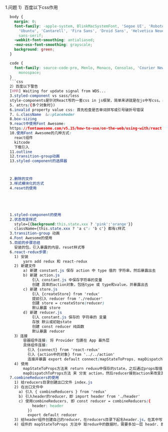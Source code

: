 1.问题
1）百度以下css作用
```css
  body {
    margin: 0;
    font-family: -apple-system, BlinkMacSystemFont, 'Segoe UI', 'Roboto', 'Oxygen',
      'Ubuntu', 'Cantarell', 'Fira Sans', 'Droid Sans', 'Helvetica Neue',
      sans-serif;
    -webkit-font-smoothing: antialiased;
    -moz-osx-font-smoothing: grayscale;
    background: green;
  }

  code {
    font-family: source-code-pro, Menlo, Monaco, Consolas, 'Courier New',
      monospace;
  }
  ```css
  2）百度以下警告
  [HMR] Waiting for update signal from WDS...
  3.styled-component vs sass/less
  style-components是针对React写的一套css in js框架，简单来讲就是在js中写css。相对于与预处理器(sass、less)的好处是，css in js使用的是js语法，不用重新再学习新技术，也不会多一道编译步骤。无疑会加快网页速度。
  5. attrs({多个对象时})
  6.invalid property value css: 首先检查是否单词拼写或引号破折号错误
  7. &.className  &::placehoder  
  8.box-sizing
  9.react中使用Font Awesome:
  https://fontawesome.com/v5.15/how-to-use/on-the-web/using-with/react
  10.使用Font Awesome的几种方式:
    react组件
    kitcode
    下载引入
  11.outline
  12.transition-group动画
  13.styled-component的选择器



  2.删除的文件
  3.样式模块化的方式
  4.reset的使用





  1.styled-component的使用
  2.状态改变样式
    style={{background:this.state.xxx ? 'pink':'orange'}}
    className={this.state.xxx ? 'a c': 'b c'} 都有c样式
  3.transition-group 动画
  4.Font Awesome的使用
  5.目前的步骤总结
    安装的包，引入暴露的内容，reset样式等
  6.react-redux步骤:
    1) 安装
        yarn add redux 和 react-redux
    2) 新建文件
        a) 新建 constant.js 保存 action 中 type 值的 字符串，然后暴露出去
        b) 新建 action.js
            引入 constant.js 中保存字符串的变量
            创建 具体的action对象，包括type 或 type和value，并暴露出去
        c) 新建 store.js 
            引入 {createStore} from 'redux'
            提前引入 reducer from './reducer'
            创建 store = createStore(reducer)   
            默认暴露 store
        d) 新建 reducer.js
            引入 constant.js 保存的 字符串的 变量
            存放 默认或初始state    
            创建 const reducer 纯函数
            默认暴露 reducer
    3）连接
        容器组件连接: 将 Provider 包裹在 App 最外层
        具体组件连接: 
          引入 {connect} from 'react-redux'
          引入 {action中的对象} from '../../action'
          连接并暴露 export default connect(mapStateToProps, mapDispatchToProps)(具体组件)
    4) 使用
        mapStateToProps方法来 return reduxu中保存的state，之后通过props取值，即class组件用this.props，函数组件用props
        mapDispatchToProps方法 来 分发 action，然后reducer接到action来改变其state
  7.combineReducers的使用
    1) 给reducers目录创建出口文件 index.js
    2) 在出口文件中
      a) 引入 { combineReducers } from 'redux'
      b) 引入header的reducer，即 import header from './header'
      c) 使用combineReducers, 即 const reducer = combineReducers({
            header: header
          })
          export default reducer
    3) 给header组件创建自己的reducer，在reducers目录下起名header.js，在其中写实际需要用的reducer
    4) 组件的 mapStateToProps 方法中 取redux中的数据时，需要多加一层 headr. 即 state.header.xxx
    
        
      
      
        
        
        
